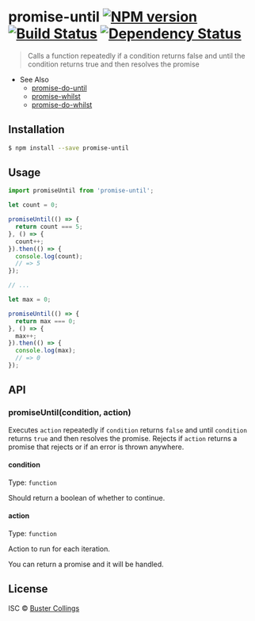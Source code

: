 # promise-until [![NPM version][npm-image]][npm-url] [![Build Status][travis-image]][travis-url] [![Dependency Status][daviddm-image]][daviddm-url]
> Calls a function repeatedly if a condition returns false and until the condition returns true and then resolves the promise

- See Also
  - [promise-do-until](https://github.com/busterc/promise-do-until)
  - [promise-whilst](https://github.com/sindresorhus/promise-whilst)
  - [promise-do-whilst](https://github.com/busterc/promise-do-whilst)

## Installation

```sh
$ npm install --save promise-until
```

## Usage

```js
import promiseUntil from 'promise-until';

let count = 0;

promiseUntil(() => {
  return count === 5;
}, () => {
  count++;
}).then(() => {
  console.log(count);
  // => 5
});

// ...

let max = 0;

promiseUntil(() => {
  return max === 0;
}, () => {
  max++;
}).then(() => {
  console.log(max);
  // => 0
});

```

## API

### promiseUntil(condition, action)

Executes `action` repeatedly if `condition` returns `false` and until `condition` returns `true` and then resolves the promise. Rejects if `action` returns a promise that rejects or if an error is thrown anywhere.

#### condition

Type: `function`

Should return a boolean of whether to continue.

#### action

Type: `function`

Action to run for each iteration.

You can return a promise and it will be handled.

## License

ISC © [Buster Collings]()


[npm-image]: https://badge.fury.io/js/promise-until.svg
[npm-url]: https://npmjs.org/package/promise-until
[travis-image]: https://travis-ci.org/busterc/promise-until.svg?branch=master
[travis-url]: https://travis-ci.org/busterc/promise-until
[daviddm-image]: https://david-dm.org/busterc/promise-until.svg?theme=shields.io
[daviddm-url]: https://david-dm.org/busterc/promise-until
